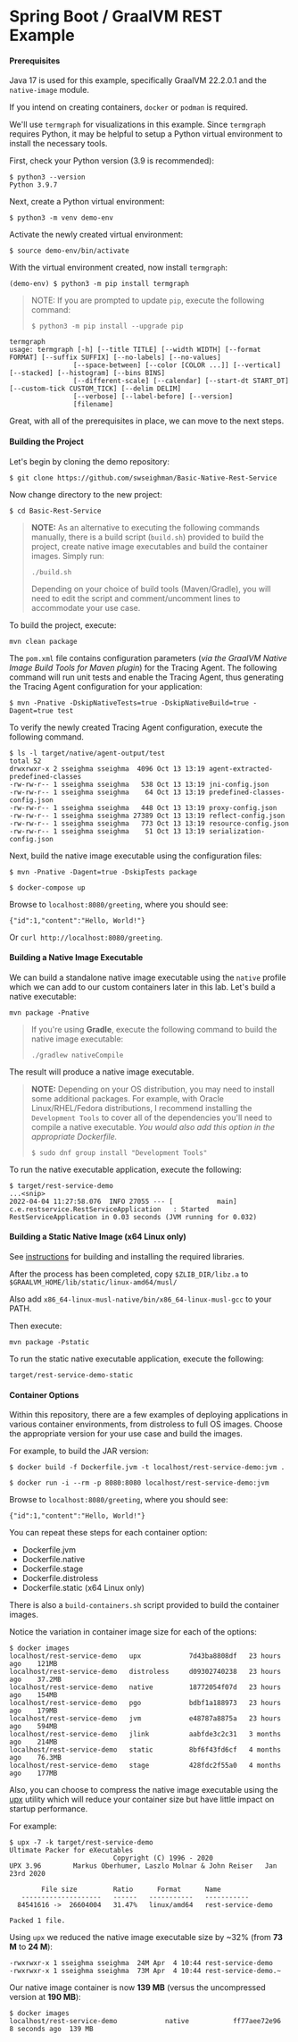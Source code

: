 # Spring Boot / GraalVM REST Example

#### Prerequisites

Java 17 is used for this example, specifically GraalVM 22.2.0.1 and the `native-image` module.

If you intend on creating containers, `docker` or `podman` is required.

We'll use `termgraph` for visualizations in this example.  Since `termgraph` requires Python, it may be helpful to setup a Python virtual environment to install the necessary tools.

First, check your Python version (3.9 is recommended):

```
$ python3 --version
Python 3.9.7
```

Next, create a Python virtual environment:
 ```
 $ python3 -m venv demo-env
 ```

Activate the newly created virtual environment:
 ```
 $ source demo-env/bin/activate
 ```
 
With the virtual environment created, now install `termgraph`:
 ```
(demo-env) $ python3 -m pip install termgraph
 ```

>NOTE: If you are prompted to update `pip`, execute the following command:
 >```
 >$ python3 -m pip install --upgrade pip
 >```

 ```
 termgraph
 usage: termgraph [-h] [--title TITLE] [--width WIDTH] [--format FORMAT] [--suffix SUFFIX] [--no-labels] [--no-values]
                 [--space-between] [--color [COLOR ...]] [--vertical] [--stacked] [--histogram] [--bins BINS]
                 [--different-scale] [--calendar] [--start-dt START_DT] [--custom-tick CUSTOM_TICK] [--delim DELIM]
                 [--verbose] [--label-before] [--version]
                 [filename]
```

Great, with all of the prerequisites in place, we can move to the next steps.

#### Building the Project

Let's begin by cloning the demo repository:

```
$ git clone https://github.com/swseighman/Basic-Native-Rest-Service
```
Now change directory to the new project:

```
$ cd Basic-Rest-Service
```

> **NOTE:** As an alternative to executing the following commands manually, there is a build script (`build.sh`) provided to build the project, create native image executables and build the container images.  Simply run:
>```
>./build.sh
>```
> Depending on your choice of build tools (Maven/Gradle), you will need to edit the script and comment/uncomment lines to accommodate your use case.

To build the project, execute:
```
mvn clean package
```

The `pom.xml` file contains configuration parameters (*via the GraalVM Native Image Build Tools for Maven plugin*) for the Tracing Agent. The following command will run unit tests and enable the Tracing Agent, thus generating the Tracing Agent configuration for your application:
```
$ mvn -Pnative -DskipNativeTests=true -DskipNativeBuild=true -Dagent=true test

```

To verify the newly created Tracing Agent configuration, execute the following command.

```
$ ls -l target/native/agent-output/test
total 52
drwxrwxr-x 2 sseighma sseighma  4096 Oct 13 13:19 agent-extracted-predefined-classes
-rw-rw-r-- 1 sseighma sseighma   538 Oct 13 13:19 jni-config.json
-rw-rw-r-- 1 sseighma sseighma    64 Oct 13 13:19 predefined-classes-config.json
-rw-rw-r-- 1 sseighma sseighma   448 Oct 13 13:19 proxy-config.json
-rw-rw-r-- 1 sseighma sseighma 27389 Oct 13 13:19 reflect-config.json
-rw-rw-r-- 1 sseighma sseighma   773 Oct 13 13:19 resource-config.json
-rw-rw-r-- 1 sseighma sseighma    51 Oct 13 13:19 serialization-config.json
```

Next, build the native image executable using the configuration files:
```
$ mvn -Pnative -Dagent=true -DskipTests package
```


```
$ docker-compose up
```

Browse to `localhost:8080/greeting`, where you should see:

```
{"id":1,"content":"Hello, World!"}
```

Or `curl http://localhost:8080/greeting`.

#### Building a Native Image Executable

We can build a standalone native image executable using the `native` profile which we can add to our custom containers later in this lab. Let's build a native executable:

```
mvn package -Pnative
```
>If you're using **Gradle**, execute the following command to build the native image executable:
>```
>./gradlew nativeCompile
>```

The result will produce a native image executable.

>**NOTE:** Depending on your OS distribution, you may need to install some additional packages.  For example, with Oracle Linux/RHEL/Fedora distributions, I recommend installing the `Development Tools` to cover all of the dependencies you'll need to compile a native executable.  *You would also add this option in the appropriate Dockerfile.*
>
>```
>$ sudo dnf group install "Development Tools"
>```

To run the native executable application, execute the following:

```
$ target/rest-service-demo
...<snip>
2022-04-04 11:27:58.076  INFO 27055 --- [           main] c.e.restservice.RestServiceApplication   : Started RestServiceApplication in 0.03 seconds (JVM running for 0.032)
```

#### Building a Static Native Image (x64 Linux only)

See [instructions](https://docs.oracle.com/en/graalvm/enterprise/22/docs/reference-manual/native-image/StaticImages/) for building and installing the required libraries.

After the process has been completed, copy `$ZLIB_DIR/libz.a` to `$GRAALVM_HOME/lib/static/linux-amd64/musl/`

Also add `x86_64-linux-musl-native/bin/x86_64-linux-musl-gcc` to your PATH.

Then execute:
```
mvn package -Pstatic
```

To run the static native executable application, execute the following:
```
target/rest-service-demo-static
```


#### Container Options

Within this repository, there are a few examples of deploying applications in various container environments, from distroless to full OS images.  Choose the appropriate version for your use case and build the images.

For example, to build the JAR version:

```
$ docker build -f Dockerfile.jvm -t localhost/rest-service-demo:jvm .
```

```
$ docker run -i --rm -p 8080:8080 localhost/rest-service-demo:jvm
```

Browse to `localhost:8080/greeting`, where you should see:

```
{"id":1,"content":"Hello, World!"}
```

You can repeat these steps for each container option:

* Dockerfile.jvm
* Dockerfile.native
* Dockerfile.stage
* Dockerfile.distroless
* Dockerfile.static (x64 Linux only)

There is also a `build-containers.sh` script provided to build the container images.

Notice the variation in container image size for each of the options:
```
$ docker images
localhost/rest-service-demo   upx            7d43ba8808df   23 hours ago    121MB
localhost/rest-service-demo   distroless     d09302740238   23 hours ago    37.2MB
localhost/rest-service-demo   native         18772054f07d   23 hours ago    154MB
localhost/rest-service-demo   pgo            bdbf1a188973   23 hours ago    179MB
localhost/rest-service-demo   jvm            e48787a8875a   23 hours ago    594MB
localhost/rest-service-demo   jlink          aabfde3c2c31   3 months ago    214MB
localhost/rest-service-demo   static         8bf6f43fd6cf   4 months ago    76.3MB
localhost/rest-service-demo   stage          428fdc2f55a0   4 months ago    177MB
```

Also, you can choose to compress the native image executable using the [upx](https://upx.github.io/) utility which will reduce your container size but have little impact on startup performance.

For example:

```
$ upx -7 -k target/rest-service-demo
Ultimate Packer for eXecutables
                          Copyright (C) 1996 - 2020
UPX 3.96        Markus Oberhumer, Laszlo Molnar & John Reiser   Jan 23rd 2020

        File size         Ratio      Format      Name
   --------------------   ------   -----------   -----------
  84541616 ->  26604004   31.47%   linux/amd64   rest-service-demo

Packed 1 file.
```
Using `upx` we reduced the native image executable size by ~32% (from **73 M** to **24 M**):
```
-rwxrwxr-x 1 sseighma sseighma  24M Apr  4 10:44 rest-service-demo
-rwxrwxr-x 1 sseighma sseighma  73M Apr  4 10:44 rest-service-demo.~
```

Our native image container is now **139 MB** (versus the uncompressed version at **190 MB**):

```
$ docker images
localhost/rest-service-demo            native           ff77aee72e96  8 seconds ago  139 MB
```